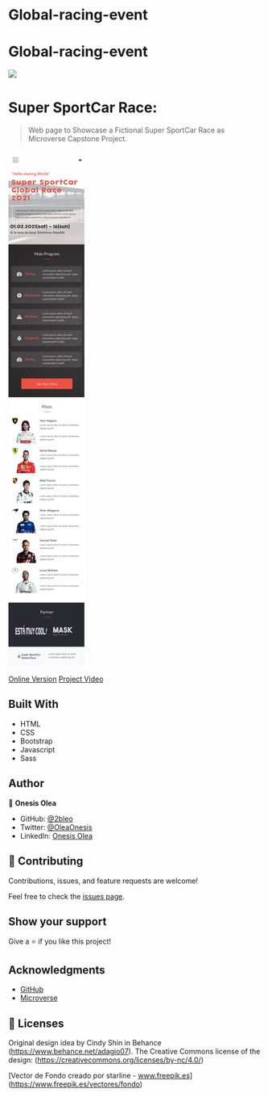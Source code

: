 # Global-racing-event
# Global-racing-event

![](https://img.shields.io/badge/Microverse-blueviolet)

# Super SportCar Race:

> Web page to Showcase a Fictional Super SportCar Race as Microverse Capstone Project.

![screenshot](/Assets/img/screenshot.png)

[Online Version](https://2bleo.github.io/Global-racing-event/)
[Project Video](https://loom.com/share/7851732929c74821b2df87438105838f)


## Built With

- HTML
- CSS
- Bootstrap
- Javascript
- Sass

## Author

👤 **Onesis Olea**

- GitHub: [@2bleo](https://github.com/2bleO)
- Twitter: [@OleaOnesis](https://twitter.com/OleaOnesis)
- LinkedIn: [Onesis Olea](https://www.linkedin.com/in/onesis-olea)

## 🤝 Contributing

Contributions, issues, and feature requests are welcome!

Feel free to check the [issues page](../../issues/).

## Show your support

Give a ⭐️ if you like this project!

## Acknowledgments

* [GitHub](https://www.github.com)
* [Microverse](https://microverse.org)


## 📝 Licenses

Original design idea by Cindy Shin in Behance (https://www.behance.net/adagio07).
The Creative Commons license of the design: (https://creativecommons.org/licenses/by-nc/4.0/)

[Vector de Fondo creado por starline - www.freepik.es] (https://www.freepik.es/vectores/fondo)